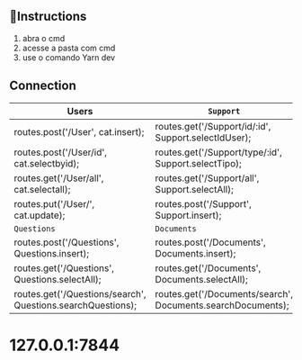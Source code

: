 ## 🎇Instructions

1. abra o cmd  
2. acesse a pasta com cmd  
3. use o comando Yarn dev  


## Connection

|  Users                                                       | `Support`                                                       | Matter                                   |
| -------------------------------------------------------------| -------------------------------------------------------------- | ---------------------------------------- |
| routes.post('/User', cat.insert);                            | routes.get('/Support/id/:id', Support.selectIdUser);           | routes.get('/Matter', Matter.selectAll); |
| routes.post('/User/id', cat.selectbyid);                     | routes.get('/Support/type/:id', Support.selectTipo);           | routes.post('/Matter', Matter.insert);   |
| routes.get('/User/all', cat.selectall);                      | routes.get('/Support/all', Support.selectAll);                 |                                          |
| routes.put('/User/', cat.update);                            | routes.post('/Support', Support.insert);                       |                                          |
| `Questions`                                                  | `Documents`                                                    | `NULL`                                 |
| routes.post('/Questions', Questions.insert);                 | routes.post('/Documents', Documents.insert);                   |                                          |
| routes.get('/Questions', Questions.selectAll);               | routes.get('/Documents', Documents.selectAll);                 |                                          |
| routes.get('/Questions/search', Questions.searchQuestions);  | routes.get('/Documents/search', Documents.searchDocuments);    |                                          |

# 127.0.0.1:7844  
